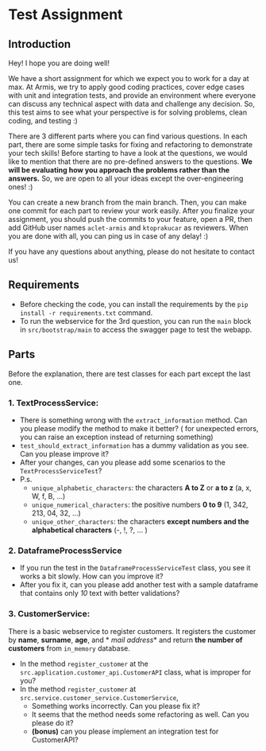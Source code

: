# Test Assignment

## Introduction

Hey! I hope you are doing well!

We have a short assignment for which we expect you to work for a day at max. At Armis, we try to apply good coding
practices, cover edge cases with unit and integration tests, and provide an environment where everyone can discuss any
technical aspect with data and challenge any decision. So, this test aims to see what your perspective
is for solving problems, clean coding, and testing :)

There are 3 different parts where you can find various questions. In each part, there are some simple tasks for fixing 
and refactoring to demonstrate your tech skills! Before starting to have a look at the questions, we would like to 
mention that there are no pre-defined answers to the questions. **We will be evaluating how you approach the problems 
rather than the answers.** So, we are open to all your ideas except the over-engineering ones! :)

You can create a new branch from the main branch. Then, you can make one commit for each part to review your work
easily.
After you finalize your assignment, you should push the commits to your feature, open a PR, then add GitHub user
names `aclet-armis` and `ktoprakucar` as reviewers. When you are done with all, you can ping us in case of any delay! :)

If you have any questions about anything, please do not hesitate to contact us!

## Requirements

- Before checking the code, you can install the requirements by the `pip install -r requirements.txt` command.
- To run the webservice for the 3rd question, you can run the `main` block in `src/bootstrap/main` to access the swagger
  page to test the webapp.

## Parts

Before the explanation, there are test classes for each part except the last one.

### 1. TextProcessService:

- There is something wrong with the `extract_information` method. Can you please modify the method to make it better? (
  for unexpected errors, you can raise an exception instead of returning something)
- `test_should_extract_information` has a dummy validation as you see. Can you please improve it?
- After your changes, can you please add some scenarios to the `TextProcessServiceTest`?
- P.s.
    - `unique_alphabetic_characters`: the characters **A to Z** or **a to z** (a, x, W, f, B, ...)
    - `unique_numerical_characters`: the positive numbers **0 to 9** (1, 342, 213, 04, 32, ...)
    - `unique_other_characters`: the characters **except numbers and the alphabetical characters** (-, !, ?, ... )

### 2. DataframeProcessService

- If you run the test in the `DataframeProcessServiceTest` class, you see it works a bit slowly. How can you improve it?
- After you fix it, can you please add another test with a sample dataframe that contains only _10_ text with better
  validations?

### 3. CustomerService:

There is a basic webservice to register customers. It registers the customer by **name**, **surname**, **age**, and *
*mail address** and return **the number of customers** from `in_memory`
database.

- In the method `register_customer` at the `src.application.customer_api.CustomerAPI` class, what is improper for you?
- In the method `register_customer` at `src.service.customer_service.CustomerService`,
    - Something works incorrectly. Can you please fix it?
    - It seems that the method needs some refactoring as well. Can you please do it?
    - **(bonus)** can you please implement an integration test for CustomerAPI?




